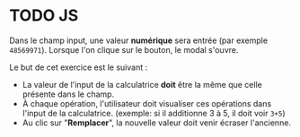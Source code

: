 # TODO JS

Dans le champ input, une valeur **numérique** sera entrée (par exemple `48569971`).
Lorsque l'on clique sur le bouton, le modal s'ouvre.

Le but de cet exercice est le suivant :

- La valeur de l'input de la calculatrice **doit** être la même que celle présente dans le champ.
- À chaque opération, l'utilisateur doit visualiser ces opérations dans l'input de la calculatrice. (exemple: si il additionne 3 à 5, il doit voir `3+5`)
- Au clic sur "**Remplacer**", la nouvelle valeur doit venir écraser l'ancienne.

